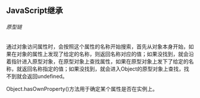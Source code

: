 ## JavaScript继承

###### 原型链

通过对象访问属性时，会按照这个属性的名称开始搜索，首先从对象本身开始，如果在对象的属性上发现了给定的名称，则返回名称对应的值；如果没找到，就会沿着指针进入原型对象，在原型对象上查找属性，如果在原型对象上发下了给定的名称，就返回名称指定的值；如果没找到，就会进入Object的原型对象上查找，找不到就会返回undefined。

Object.hasOwnProperty()方法用于确定某个属性是否在实例上。